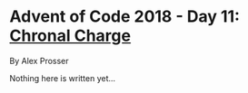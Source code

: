 # Advent of Code 2018 - Day 11: [Chronal Charge](https://adventofcode.com/2018/day/11)
By Alex Prosser

Nothing here is written yet...